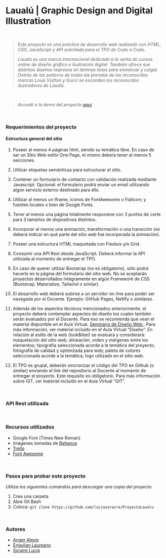 #  Laualú | Graphic Design and Digital Illustration


<br>

> 
> *Este proyecto es una práctica de desarrollo web realizado con HTML, CSS, JavaScript y API solicitada para el TPO de Codo a Codo.*
> 
>*Laualú es una marca internacional dedicada a la venta de cursos online de diseño gráfico e ilustración digital. También ofrece sus distintos diseños impresos en láminas listos para enmarcar y colgar. Detrás de las patterns de todas las prendas de las reconocidas marcas Louis Vuitton y Gucci se esconden los reconocidos ilustradores de Laualú.*

<br>

> *Accedé a la demo del proyecto [aquí](https://laualu.netlify.app/)*
> 

<br>

### Requerimientos del proyecto

#### Estructura general del sitio

1. Poseer al menos 4 páginas html, siendo su temática libre. En caso de ser un Sitio Web estilo One Page, el mismo deberá tener al menos 5 secciones.

1. Utilizar etiquetas semánticas para estructurar el sitio.

1. Contener un formulario de contacto con validación realizada mediante Javascript. Opcional: el formulario podrá enviar un email utilizando algún servicio externo destinado para ello.

1. Utilizar al menos un Iframe, íconos de FontAwesome o Flaticon; y fuentes locales o bien de Google Fonts.

1. Tener al menos una página totalmente responsive con 3 puntos de corte para 3 tamaños de dispositivos distintos.
1. Incorporar al menos una animación, transformación o una transición (se deberá indicar en qué parte del sitio web fue incorporada la animación).
1. Poseer una estructura HTML maquetada con Flexbox y/o Grid.
1. Consumir una API Rest desde JavaScript. Deberá informar la API utilizada al momento de entregar el TPO.
1. En caso de querer utilizar Bootstrap (no es obligatorio), sólo podrá hacerlo en la página del formulario del sitio web. No se aceptarán proyectos desarrollados íntegramente en algún Framework de CSS (Bootstrap, Materialize, Tailwind o similar).
1. El desarrollo web deberá subirse a un servidor on-line para poder ser navegada por el Docente. Ejemplo: GitHub Pages, Netlify o similares.
1. Además de los aspectos técnicos mencionados anteriormente, el proyecto deberá contemplar aspectos de diseño los cuales también serán evaluados por el Docente. Para eso se recomienda que vean el material disponible en el Aula Virtual. [Seminario de Diseño Web:](https://youtu.be/fVkGt2tYIj0). Para más información, ver material incluído en el Aula Virtual “Diseño”. En relación al estilo de la web (look&feel) se evaluará y considerará: maquetación del sitio web; alineación, orden y márgenes entre los elementos; tipografía seleccionada acorde a la temática del proyecto; fotografía de calidad y optimizada para web; paleta de colores seleccionada acorde a la temática; logo utilizado en el sitio web.
1. El TPO es grupal, deberán sincronizar el código del TPO en Github (o similar) enviando el link del repositorio al Docente al momento de entregar el proyecto. Este requisito es obligatorio. Para más información sobre GIT, ver material incluído en el Aula Virtual “GIT”.

<br>

### API Rest utilizada



<br>

### Recursos utilizados
- Google Font (Times New Roman)
- Imágenes tomadas de [Behance](https://www.behance.net/sofiaguilargz)
- [Trello](https://trello.com/invite/b/Gk2ZVm8B/b325940484e2c9b480ea1df15e187b2f/laualu)
- [Font Awesome](https://fontawesome.com/)

<br>

### Pasos para probar este proyecto
*Utiliza los siguientes comandos para descargar una copia del proyecto*
1. Crea una carpeta
1. Abre Git Bash
1. Coloca:  `git clone https://github.com/luciasoraire/ProyectoLaualu`


<br>

### Autores
- [Anger Alexis](https://github.com/alexisanger)
- [Engulian Laureano](https://github.com/LaureanoEngulian)
- [Soraire Lucía](https://github.com/luciasoraire)